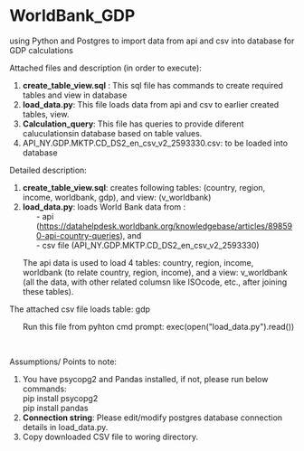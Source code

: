 # WorldBank_GDP
using Python and Postgres to import data from api and csv into database for GDP calculations

Attached files and description (in order to execute):
1. **create_table_view.sql** : This sql file has commands to create required tables and view in database
2. **load_data.py**: This file loads data from api and csv to earlier created tables, view. 
3. **Calculation_query**: This file has queries to provide diferent caluculationsin database based on table values.
4. API_NY.GDP.MKTP.CD_DS2_en_csv_v2_2593330.csv: to be loaded into database

Detailed description:
1. **create_table_view.sql**: creates following tables: (country, region, income, worldbank, gdp), and view: (v_worldbank)
3. **load_data.py**: loads World Bank data from : <UL>- api (https://datahelpdesk.worldbank.org/knowledgebase/articles/898590-api-country-queries), and</UL> <UL>- csv file (API_NY.GDP.MKTP.CD_DS2_en_csv_v2_2593330)</UL>
<ul>The api data is used to load 4 tables: country, region, income, worldbank (to relate country, region, income), and a view: v_worldbank (all the data, with other related columsn like ISOcode, etc., after joining these tables). </ul>
  <p>The attached csv file loads table: gdp </p>
  <ul> Run this file from pyhton cmd prompt: exec(open("load_data.py").read())</ul>
</br>

Assumptions/ Points to note: 
1. You have psycopg2 and Pandas installed, if not, please run below commands:
<br/>pip install psycopg2
<br/> pip install pandas
2. **Connection string**: Please edit/modify postgres database connection details in load_data.py.
3. Copy downloaded CSV file to woring directory.
